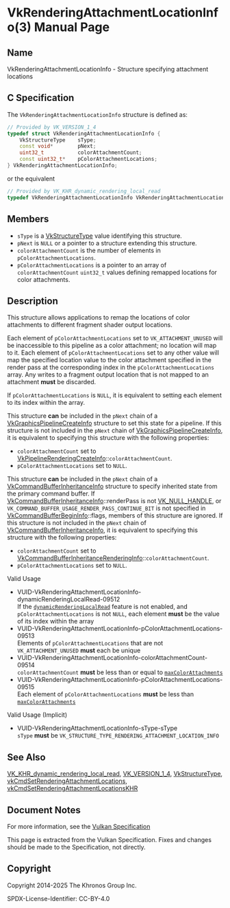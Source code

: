 # VkRenderingAttachmentLocationInfo(3) Manual Page

## Name

VkRenderingAttachmentLocationInfo - Structure specifying attachment locations



## [](#_c_specification)C Specification

The `VkRenderingAttachmentLocationInfo` structure is defined as:

```c++
// Provided by VK_VERSION_1_4
typedef struct VkRenderingAttachmentLocationInfo {
    VkStructureType    sType;
    const void*        pNext;
    uint32_t           colorAttachmentCount;
    const uint32_t*    pColorAttachmentLocations;
} VkRenderingAttachmentLocationInfo;
```

or the equivalent

```c++
// Provided by VK_KHR_dynamic_rendering_local_read
typedef VkRenderingAttachmentLocationInfo VkRenderingAttachmentLocationInfoKHR;
```

## [](#_members)Members

- `sType` is a [VkStructureType](https://registry.khronos.org/vulkan/specs/latest/man/html/VkStructureType.html) value identifying this structure.
- `pNext` is `NULL` or a pointer to a structure extending this structure.
- `colorAttachmentCount` is the number of elements in `pColorAttachmentLocations`.
- `pColorAttachmentLocations` is a pointer to an array of `colorAttachmentCount` `uint32_t` values defining remapped locations for color attachments.

## [](#_description)Description

This structure allows applications to remap the locations of color attachments to different fragment shader output locations.

Each element of `pColorAttachmentLocations` set to `VK_ATTACHMENT_UNUSED` will be inaccessible to this pipeline as a color attachment; no location will map to it. Each element of `pColorAttachmentLocations` set to any other value will map the specified location value to the color attachment specified in the render pass at the corresponding index in the `pColorAttachmentLocations` array. Any writes to a fragment output location that is not mapped to an attachment **must** be discarded.

If `pColorAttachmentLocations` is `NULL`, it is equivalent to setting each element to its index within the array.

This structure **can** be included in the `pNext` chain of a [VkGraphicsPipelineCreateInfo](https://registry.khronos.org/vulkan/specs/latest/man/html/VkGraphicsPipelineCreateInfo.html) structure to set this state for a pipeline. If this structure is not included in the `pNext` chain of [VkGraphicsPipelineCreateInfo](https://registry.khronos.org/vulkan/specs/latest/man/html/VkGraphicsPipelineCreateInfo.html), it is equivalent to specifying this structure with the following properties:

- `colorAttachmentCount` set to [VkPipelineRenderingCreateInfo](https://registry.khronos.org/vulkan/specs/latest/man/html/VkPipelineRenderingCreateInfo.html)::`colorAttachmentCount`.
- `pColorAttachmentLocations` set to `NULL`.

This structure **can** be included in the `pNext` chain of a [VkCommandBufferInheritanceInfo](https://registry.khronos.org/vulkan/specs/latest/man/html/VkCommandBufferInheritanceInfo.html) structure to specify inherited state from the primary command buffer. If [VkCommandBufferInheritanceInfo](https://registry.khronos.org/vulkan/specs/latest/man/html/VkCommandBufferInheritanceInfo.html)::renderPass is not [VK\_NULL\_HANDLE](https://registry.khronos.org/vulkan/specs/latest/man/html/VK_NULL_HANDLE.html), or `VK_COMMAND_BUFFER_USAGE_RENDER_PASS_CONTINUE_BIT` is not specified in [VkCommandBufferBeginInfo](https://registry.khronos.org/vulkan/specs/latest/man/html/VkCommandBufferBeginInfo.html)::flags, members of this structure are ignored. If this structure is not included in the `pNext` chain of [VkCommandBufferInheritanceInfo](https://registry.khronos.org/vulkan/specs/latest/man/html/VkCommandBufferInheritanceInfo.html), it is equivalent to specifying this structure with the following properties:

- `colorAttachmentCount` set to [VkCommandBufferInheritanceRenderingInfo](https://registry.khronos.org/vulkan/specs/latest/man/html/VkCommandBufferInheritanceRenderingInfo.html)::`colorAttachmentCount`.
- `pColorAttachmentLocations` set to `NULL`.

Valid Usage

- [](#VUID-VkRenderingAttachmentLocationInfo-dynamicRenderingLocalRead-09512)VUID-VkRenderingAttachmentLocationInfo-dynamicRenderingLocalRead-09512  
  If the [`dynamicRenderingLocalRead`](https://registry.khronos.org/vulkan/specs/latest/html/vkspec.html#features-dynamicRenderingLocalRead) feature is not enabled, and `pColorAttachmentLocations` is not `NULL`, each element **must** be the value of its index within the array
- [](#VUID-VkRenderingAttachmentLocationInfo-pColorAttachmentLocations-09513)VUID-VkRenderingAttachmentLocationInfo-pColorAttachmentLocations-09513  
  Elements of `pColorAttachmentLocations` that are not `VK_ATTACHMENT_UNUSED` **must** each be unique
- [](#VUID-VkRenderingAttachmentLocationInfo-colorAttachmentCount-09514)VUID-VkRenderingAttachmentLocationInfo-colorAttachmentCount-09514  
  `colorAttachmentCount` **must** be less than or equal to [`maxColorAttachments`](https://registry.khronos.org/vulkan/specs/latest/html/vkspec.html#limits-maxColorAttachments)
- [](#VUID-VkRenderingAttachmentLocationInfo-pColorAttachmentLocations-09515)VUID-VkRenderingAttachmentLocationInfo-pColorAttachmentLocations-09515  
  Each element of `pColorAttachmentLocations` **must** be less than [`maxColorAttachments`](https://registry.khronos.org/vulkan/specs/latest/html/vkspec.html#limits-maxColorAttachments)

Valid Usage (Implicit)

- [](#VUID-VkRenderingAttachmentLocationInfo-sType-sType)VUID-VkRenderingAttachmentLocationInfo-sType-sType  
  `sType` **must** be `VK_STRUCTURE_TYPE_RENDERING_ATTACHMENT_LOCATION_INFO`

## [](#_see_also)See Also

[VK\_KHR\_dynamic\_rendering\_local\_read](https://registry.khronos.org/vulkan/specs/latest/man/html/VK_KHR_dynamic_rendering_local_read.html), [VK\_VERSION\_1\_4](https://registry.khronos.org/vulkan/specs/latest/man/html/VK_VERSION_1_4.html), [VkStructureType](https://registry.khronos.org/vulkan/specs/latest/man/html/VkStructureType.html), [vkCmdSetRenderingAttachmentLocations](https://registry.khronos.org/vulkan/specs/latest/man/html/vkCmdSetRenderingAttachmentLocations.html), [vkCmdSetRenderingAttachmentLocationsKHR](https://registry.khronos.org/vulkan/specs/latest/man/html/vkCmdSetRenderingAttachmentLocationsKHR.html)

## [](#_document_notes)Document Notes

For more information, see the [Vulkan Specification](https://registry.khronos.org/vulkan/specs/latest/html/vkspec.html#VkRenderingAttachmentLocationInfo)

This page is extracted from the Vulkan Specification. Fixes and changes should be made to the Specification, not directly.

## [](#_copyright)Copyright

Copyright 2014-2025 The Khronos Group Inc.

SPDX-License-Identifier: CC-BY-4.0